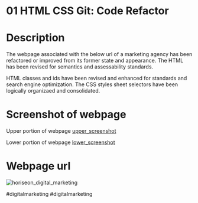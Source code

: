 # 01 HTML CSS Git: Code Refactor

# Description

The webpage associated with the below url of a marketing agency has been refactored or improved from its former state and appearance.  The HTML has been revised for semantics and assessability standards.

HTML classes and ids have been revised and enhanced for standards and search engine optimization.  The CSS styles sheet selectors have been logically organizaed and consolidated. 

# Screenshot of webpage
Upper portion of webpage
[upper_screenshot](./assets/images/screenshot_upper_horiseon_pg.jpg)

Lower portion of webpage
[lower_screenshot](./assets/images/Screenshot_lower_horiseon_pg.jpg)


# Webpage url
![horiseon_digital_marketing](https://djavanw.github.io/digitalmarketing/)

  #digitalmarketing
#digitalmarketing
